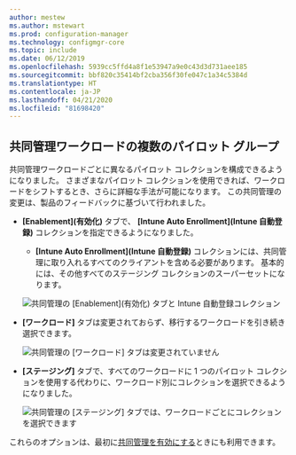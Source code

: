 ```yaml
---
author: mestew
ms.author: mstewart
ms.prod: configuration-manager
ms.technology: configmgr-core
ms.topic: include
ms.date: 06/12/2019
ms.openlocfilehash: 5939cc5ffd4a8f1e53947a9e0c43d3d731aee185
ms.sourcegitcommit: bbf820c35414bf2cba356f30fe047c1a34c5384d
ms.translationtype: HT
ms.contentlocale: ja-JP
ms.lasthandoff: 04/21/2020
ms.locfileid: "81698420"
---
```

## <a name="multiple-pilot-groups-for-co-management-workloads"></a><a name="bkmk_comgmt_pilot"></a> 共同管理ワークロードの複数のパイロット グループ
<!--3555750 FKA 1357954-->

共同管理ワークロードごとに異なるパイロット コレクションを構成できるようになりました。 さまざまなパイロット コレクションを使用できれば、ワークロードをシフトするとき、さらに詳細な手法が可能になります。 この共同管理の変更は、製品のフィードバックに基づいて行われました。

- **[Enablement]\(有効化\)** タブで、 **[Intune Auto Enrollment]\(Intune 自動登録\)** コレクションを指定できるようになりました。
  - **[Intune Auto Enrollment]\(Intune 自動登録\)** コレクションには、共同管理に取り入れるすべてのクライアントを含める必要があります。 基本的には、その他すべてのステージング コレクションのスーパーセットになります。

  ![共同管理の [Enablement]\(有効化\) タブと Intune 自動登録コレクション](../../media/3555750-co-management-enablement-tab.png)

- **[ワークロード]** タブは変更されておらず、移行するワークロードを引き続き選択できます。

  ![共同管理の [ワークロード] タブは変更されていません](../../media/3555750-co-management-workloads-tab.png)

- **[ステージング]** タブで、すべてのワークロードに 1 つのパイロット コレクションを使用する代わりに、ワークロード別にコレクションを選択できるようになりました。

    ![共同管理の [ステージング] タブでは、ワークロードごとにコレクションを選択できます](../../media/3555750-co-management-staging-tab.png)
  
これらのオプションは、最初に[共同管理を有効にする](../../../../../comanage/how-to-enable.md)ときにも利用できます。
